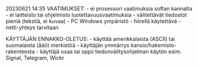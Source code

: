 20230621 14:35
VAATIMUKSET:
	- ei prosessori vaatimuksia softan kannalta
	- ei laitteisto tai ohjelmisto luotettavuusvaatimuksia
 	- välitettävät tiedostot pieniä (tekstiä, ei kuvaa)
	- PC Windows ympäristö
	- hiirellä käytettävä 
	- netti-yhteys tarvitaan

 KÄYTTÄJÄN ENNAKKO-OLETUS:
 	- käyttää amerikkalaista (ASCII) tai suomalaista (åäö) merkistöä 
	- käyttäjän ymmärrys kansio/hakemisto-rakenteesta
	- käyttäjä osaa tai oppii tiedonvälitysohjelman käytön esim. Signal, Telegram, Wickr
	
